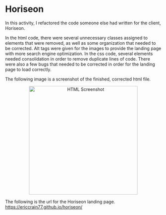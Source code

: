 # Horiseon

In this activity, I refactored the code someone else had written for the client, Horiseon.

In the html code, there were several unnecessary classes assigned to elements that were removed, as well as some organization that needed to be corrected. Alt tags were given for the images to provide the landing page with more search engine optimization. 
In the css code, several elements needed consolidation in order to remove duplicate lines of code. There were also a few bugs that needed to be corrected in order for the landing page to load correctly.

The following image is a screenshot of the finished, corrected html file.
<p align="center">
  <img src="/assets/images/HTML_Screenshot.png" width="350" title="HTML Screenshot">
</p>

The following is the url for the Horiseon landing page.
https://ericcrain77.github.io/horiseon/